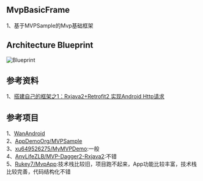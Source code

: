 

## MvpBasicFrame          
1、基于MVPSample的Mvp基础框架


## Architecture Blueprint
![Blueprint](https://janishar.github.io/images/mvp-app-pics/mvp-arch.png)
<br>


## 参考资料
1、[搭建自己的框架之1：Rxjava2+Retrofit2 实现Android Http请求](https://www.jianshu.com/p/04ce0c91e3ee)         


## 参考项目     
1、[WanAndroid](https://github.com/JsonChao/Awesome-WanAndroid)          
2、[AppDemoOrg/MVPSample](https://github.com/AppDemoOrg/MVPSample)        
3、[xu649526275/MyMVPDemo](https://github.com/xu649526275/MyMVPDemo):一般               
4、[AnyLifeZLB/MVP-Dagger2-Rxjava2](https://github.com/AnyLifeZLB/MVP-Dagger2-Rxjava2):不错         
5、[Rukey7/MvpApp](https://github.com/Rukey7/MvpApp):技术栈比较旧，项目跑不起来，App功能比较丰富，技术栈比较完善，代码结构化不错    


